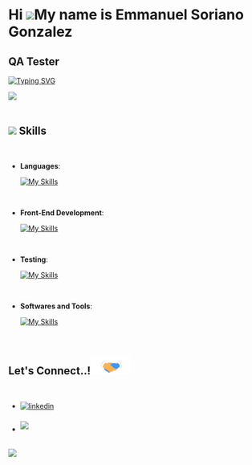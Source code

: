 Hi ![](https://user-images.githubusercontent.com/18350557/176309783-0785949b-9127-417c-8b55-ab5a4333674e.gif)My name is Emmanuel Soriano Gonzalez
=================================================================================================================================================

QA Tester
---------

[![Typing SVG](https://readme-typing-svg.demolab.com?font=Fira+Code&pause=1000&random=false&width=435&lines=Strong+Analytical+Skills;Communication+and+Collaboration;Critical+thinking+and+problem+solving;Teamwork+and+collaboration)](https://git.io/typing-svg)

<img src="https://user-images.githubusercontent.com/73097560/115834477-dbab4500-a447-11eb-908a-139a6edaec5c.gif"><br><br>

## <img src="https://media2.giphy.com/media/QssGEmpkyEOhBCb7e1/giphy.gif?cid=ecf05e47a0n3gi1bfqntqmob8g9aid1oyj2wr3ds3mg700bl&rid=giphy.gif" width ="25"><b> Skills</b>
<br>

<p align="center">

- **Languages**:
    
   [![My Skills](https://skillicons.dev/icons?i=js,py,mysql&perline=3)](https://skillicons.dev)

<br>   
    
- **Front-End Development**:

   [![My Skills](https://skillicons.dev/icons?i=html,css,tailwind,bootstrap,react&perline=3)](https://skillicons.dev)

<br>

    
- **Testing**:

  [![My Skills](https://skillicons.dev/icons?i=postman,jenkins,electron&perline=3)](https://skillicons.dev)
<br>

- **Softwares and Tools**:

    [![My Skills](https://skillicons.dev/icons?i=git,vscode,nodejs,github,ai,graphql,bash&perline=3)](https://skillicons.dev)
<br>


## <b> Let's Connect..!</b><img src="https://github.com/0xAbdulKhalid/0xAbdulKhalid/raw/main/assets/mdImages/handshake.gif" width ="80">
<br>
<div align='left'>

<ul>

<li>
<a href="www.linkedin.com/in/
emmanuel-soriano-gonzalez-554886184
" target="_blank">
<img src="https://img.shields.io/badge/linkedin:  Emmanuel Soriano Gonzalez-%2300acee.svg?color=405DE6&style=for-the-badge&logo=linkedin&logoColor=white" alt=linkedin style="margin-bottom: 5px;"/>
</a>
</li>

<br>

<li>
<a href="mailto:soriano30emmanuel@gmail.com" target="_blank">
<img src="https://img.shields.io/badge/gmail:  Emmanuel Soriano Gonzalez-%23EA4335.svg?style=for-the-badge&logo=gmail&logoColor=white" t=mail style="margin-bottom: 5px;" />
</a>
</li>
	
</ul>
</div>

<br>
<img src="https://user-images.githubusercontent.com/73097560/115834477-dbab4500-a447-11eb-908a-139a6edaec5c.gif">
<br>
<br>


